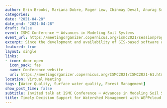 ```yaml
---
author: Erin Brooks, Mariana Dobre, Roger Lew, Chinmay Deval, Anurag Srivastava, and Pete Robichaud
categories:
date: "2021-04-28"
date_end: "2021-04-28"
draft: false
event: ISMC Conference ─ Advances in Modeling Soil Systems
event_url: https://meetingorganizer.copernicus.org/ismc2021/sessionprogramme
excerpt: Since the development and availability of GIS-based software and satellite imagery, there has been a vision that watershed managers would have near-real-time, three-dimensional hydrologic and soil erosion models that could easily assess impacts of watershed management decisions at high spatial resolutions across multiple scales. Our research team has made significant advances to address this challenging problem especially in the forest environment. The technology and data retrieval and access has dramatically improved to the point where it is possible to provide useful, near-real-time, geospatial decision support for watershed managers.  This talk describes an online watershed model called WEPPcloud, widely used by the Forest Service and one of the FSWEPP suite of watershed tools, which is based fundamentally on a process-based hydrologic, soil erosion model (WEPP, Water Erosion Prediction Project). WEPPcloud is driven by discoverable, data-rich geospatial mapping products (e.g. soils, topography, satellite-based vegetation characteristics) and management libraries. It accesses daily grid-based historical and future projected climatic data to provide a comprehensive spatially and temporally explicit assessment of the impacts of management decisions on hydrologic response and sediment transport. Currently, WEPPcloud can be applied throughout the continental US, and beta versions are available for Australia and Europe. We will demonstrate this tools’ development and application to guide pre-fire fuel management and post-fire mitigation, flood risk for communities where drinking water supplies and water resources are vulnerable to wildfire. We will discuss the ongoing limitations, challenges and opportunities towards more fully incorporating geospatial hydrologic and soil erosion models into watershed management decisions.
featured: true
layout: single
links:
- icon: door-open
  icon_pack: fas
  name: Conference website
  url: https://meetingorganizer.copernicus.org/ISMC2021/ISMC2021-61.html
location: Virtual Meeting
tags: [Water Quality, Surface water quality, Forest Management]
show_post_time: false
subtitle: Invited talk at ISMC Conference ─ Advances in Modeling Soil Systems,2021
title: Timely Decision Support for Watershed Management with WEPPcloud
---
```


